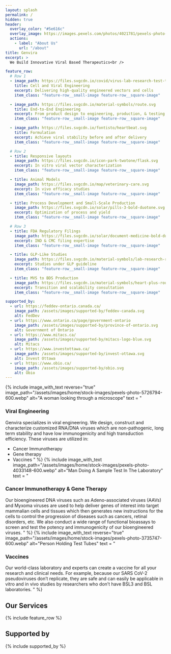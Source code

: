 ```yaml
---
layout: splash
permalink: /
hidden: true
header:
  overlay_color: "#5e616c"
  overlay_image: https://images.pexels.com/photos/4021781/pexels-photo-4021781.jpeg?auto=compress&cs=tinysrgb&w=1920&h=1300&dpr=1
  actions:
    - label: "About Us"
      url: "/about"
title: Genvira
excerpt: >
  We Build Innovative Viral Based Therapeutics<br />

feature_row:
  # Row 1
  - image_path: https://files.svgcdn.io/covid/virus-lab-research-test-tube.svg
    title: Cell and Viral Engineering
    excerpt: Delivering high-quality engineered vectors and cells
    item_class: "feature-row__small-image feature-row__square-image"

  - image_path: https://files.svgcdn.io/material-symbols/route.svg
    title: End-to-End Engineering
    excerpt: From product design to engineering, production, & testing
    item_class: "feature-row__small-image feature-row__square-image"

  - image_path: https://files.svgcdn.io/fontisto/heartbeat.svg
    title: Formulation
    excerpt: Achieve viral stability before and after delivery
    item_class: "feature-row__small-image feature-row__square-image"

  # Row 2
  - title: Responsive layouts
    image_path: https://files.svgcdn.io/icon-park-twotone/flask.svg
    excerpt: In vitro viral vector characterization
    item_class: "feature-row__small-image feature-row__square-image"

  - title: Animal Models
    image_path: https://files.svgcdn.io/map/veterinary-care.svg
    excerpt: In vivo efficacy studies
    item_class: "feature-row__small-image feature-row__square-image"

  - title: Process Development and Small-Scale Production
    image_path: https://files.svgcdn.io/solar/pills-3-bold-duotone.svg
    excerpt: Optimization of process and yield
    item_class: "feature-row__small-image feature-row__square-image"

  # Row 3
  - title: FDA Regulatory Filings
    image_path: https://files.svgcdn.io/solar/document-medicine-bold-duotone.svg
    excerpt: IND & CMC filing expertise
    item_class: "feature-row__small-image feature-row__square-image"

  - title: GLP-Like Studies
    image_path: https://files.svgcdn.io/material-symbols/lab-research-rounded.svg
    excerpt: Studies under GLP guideline
    item_class: "feature-row__small-image feature-row__square-image"

  - title: MVS to BDS Production
    image_path: https://files.svgcdn.io/material-symbols/heart-plus-rounded.svg
    excerpt: Transition and scalability consultation
    item_class: "feature-row__small-image feature-row__square-image"

supported_by:
  - url: https://feddev-ontario.canada.ca/
    image_path: /assets/images/supported-by/feddev-canada.svg
    alt: FedDev
  - url: https://www.ontario.ca/page/government-ontario
    image_path: /assets/images/supported-by/province-of-ontario.svg
    alt: Government of Ontario
  - url: https://www.mitacs.ca/
    image_path: /assets/images/supported-by/mitacs-logo-blue.svg
    alt: Mitacs
  - url: https://www.investottawa.ca/
    image_path: /assets/images/supported-by/invest-ottawa.svg
    alt: Invest Ottawa
  - url: https://www.obio.ca/
    image_path: /assets/images/supported-by/obio.svg
    alt: Obio
---
```


<!-- Three images section -->
{%
  include image_with_text
  reverse="true"
  image_path="/assets/images/home/stock-images/pexels-photo-5726794-600.webp"
  alt="A woman looking through a microscope"
  text = 
"
### Viral Engineering
Genvira specializes in viral engineering. We design, construct and characterize customized RNA/DNA viruses which are non-pathogenic, long term stability and have low immunogenicity and high transduction efficiency. These viruses are utilized in:
- Cancer Immunotherapy
- Gene therapy
- Vaccines
"
%}
{%
  include image_with_text
  image_path="/assets/images/home/stock-images/pexels-photo-4033148-600.webp"
  alt="Man Doing A Sample Test In The Laboratory"
  text = 
"
### Cancer Immunotherapy & Gene Therapy
Our bioengineered DNA viruses such as Adeno-associated viruses (AAVs) and Myxoma viruses are used to help deliver genes of interest into target mammalian cells and tissues which then generates new instructions for the cells to control the progression of diseases such as cancers, retinal disorders, etc. We also conduct a wide range of functional bioassays to screen and test the potency and immunogenicity of our bioengineered viruses.
"
%}
{%
  include image_with_text
  reverse="true"
  image_path="/assets/images/home/stock-images/pexels-photo-3735747-600.webp"
  alt="Person Holding Test Tubes"
  text = 
"
### Vaccines
Our world-class laboratory and experts can create a vaccine for all your research and clinical needs. For example, because our SARS CoV-2 pseudoviruses don’t replicate, they are safe and can easily be applicable in vitro and in vivo studies by researchers who don’t have BSL3 and BSL laboratories.
"
%}
<!-- End Three images section -->

## Our Services
{% include feature_row %}

## Supported by
{% include supported_by %}

